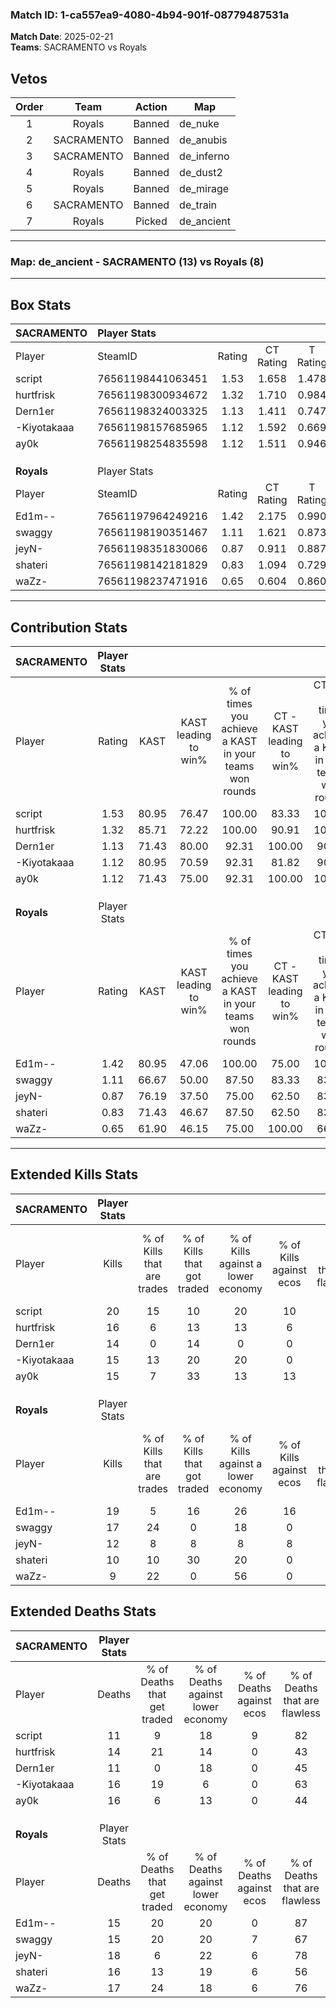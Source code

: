 ### Match ID: 1-ca557ea9-4080-4b94-901f-08779487531a  
**Match Date**: 2025-02-21  
**Teams**: SACRAMENTO vs Royals  

## Vetos  

| Order | Team | Action | Map |
| :---: | :--: | :----: | --- |
| 1 | Royals | Banned | de_nuke |
| 2 | SACRAMENTO | Banned | de_anubis |
| 3 | SACRAMENTO | Banned | de_inferno |
| 4 | Royals | Banned | de_dust2 |
| 5 | Royals | Banned | de_mirage |
| 6 | SACRAMENTO | Banned | de_train |
| 7 | Royals | Picked | de_ancient |

---  

### **Map**: de_ancient - SACRAMENTO (13) vs Royals (8)  
---  

## Box Stats  

| **SACRAMENTO** | Player Stats      |        |           |          |       |       |       |         |        |      |     |
| :- | :- | :-: | :-: | :-: | :-: | :-: | :-: | :-: | :-: | :-: | :-: |
| Player         | SteamID           | Rating | CT Rating | T Rating | KAST  |  ADR  | Kills | Assists | Deaths | K/D  | HS% |
| script         | 76561198441063451 |  1.53  |   1.658   |  1.478   | 80.95 | 95.5  |  20   |    6    |   11   | 1.82 | 10  |
| hurtfrisk      | 76561198300934672 |  1.32  |   1.710   |  0.984   | 85.71 | 93.8  |  16   |    6    |   14   | 1.14 | 68  |
| Dern1er        | 76561198324003325 |  1.13  |   1.411   |  0.747   | 71.43 | 69.5  |  14   |    5    |   11   | 1.27 | 50  |
| -Kiyotakaaa    | 76561198157685965 |  1.12  |   1.592   |  0.669   | 80.95 | 71.2  |  15   |    6    |   16   | 0.94 | 60  |
| ay0k           | 76561198254835598 |  1.12  |   1.511   |  0.946   | 71.43 | 91.5  |  15   |    7    |   16   | 0.94 | 73  |
|                |                   |        |           |          |       |       |       |         |        |      |     |
|                |                   |        |           |          |       |       |       |         |        |      |     |
|                |                   |        |           |          |       |       |       |         |        |      |     |
| **Royals**     | Player Stats      |        |           |          |       |       |       |         |        |      |     |
| Player         | SteamID           | Rating | CT Rating | T Rating | KAST  |  ADR  | Kills | Assists | Deaths | K/D  | HS% |
| Ed1m--         | 76561197964249216 |  1.42  |   2.175   |  0.990   | 80.95 | 104.2 |  19   |    7    |   15   | 1.27 | 52  |
| swaggy         | 76561198190351467 |  1.11  |   1.621   |  0.873   | 66.67 | 75.9  |  17   |    1    |   15   | 1.13 | 41  |
| jeyN-          | 76561198351830066 |  0.87  |   0.911   |  0.887   | 76.19 | 61.7  |  12   |    4    |   18   | 0.67 | 41  |
| shateri        | 76561198142181829 |  0.83  |   1.094   |  0.729   | 71.43 | 66.1  |  10   |    7    |   16   | 0.63 | 20  |
| waZz-          | 76561198237471916 |  0.65  |   0.604   |  0.860   | 61.90 | 56.5  |   9   |    3    |   17   | 0.53 | 55  |
---  

## Contribution Stats  

| **SACRAMENTO** | Player Stats |       |                      |                                                        |                           |                                                             |                          |                                                            |
| :- | :-: | :-: | :-: | :-: | :-: | :-: | :-: | :-: |
| Player         |    Rating    | KAST  | KAST leading to win% | % of times you achieve a KAST in your teams won rounds | CT - KAST leading to win% | CT - % of times you achieve a KAST in your teams won rounds | T - KAST leading to win% | T - % of times you achieve a KAST in your teams won rounds |
| script         |     1.53     | 80.95 |        76.47         |                         100.00                         |           83.33           |                           100.00                            |          60.00           |                           100.00                           |
| hurtfrisk      |     1.32     | 85.71 |        72.22         |                         100.00                         |           90.91           |                           100.00                            |          42.86           |                           100.00                           |
| Dern1er        |     1.13     | 71.43 |        80.00         |                         92.31                          |          100.00           |                            90.00                            |          50.00           |                           100.00                           |
| -Kiyotakaaa    |     1.12     | 80.95 |        70.59         |                         92.31                          |           81.82           |                            90.00                            |          50.00           |                           100.00                           |
| ay0k           |     1.12     | 71.43 |        75.00         |                         92.31                          |          100.00           |                           100.00                            |          33.33           |                           66.67                            |
|                |              |       |                      |                                                        |                           |                                                             |                          |                                                            |
|                |              |       |                      |                                                        |                           |                                                             |                          |                                                            |
|                |              |       |                      |                                                        |                           |                                                             |                          |                                                            |
| **Royals**     | Player Stats |       |                      |                                                        |                           |                                                             |                          |                                                            |
| Player         |    Rating    | KAST  | KAST leading to win% | % of times you achieve a KAST in your teams won rounds | CT - KAST leading to win% | CT - % of times you achieve a KAST in your teams won rounds | T - KAST leading to win% | T - % of times you achieve a KAST in your teams won rounds |
| Ed1m--         |     1.42     | 80.95 |        47.06         |                         100.00                         |           75.00           |                           100.00                            |          22.22           |                           100.00                           |
| swaggy         |     1.11     | 66.67 |        50.00         |                         87.50                          |           83.33           |                            83.33                            |          25.00           |                           100.00                           |
| jeyN-          |     0.87     | 76.19 |        37.50         |                         75.00                          |           62.50           |                            83.33                            |          12.50           |                           50.00                            |
| shateri        |     0.83     | 71.43 |        46.67         |                         87.50                          |           62.50           |                            83.33                            |          28.57           |                           100.00                           |
| waZz-          |     0.65     | 61.90 |        46.15         |                         75.00                          |          100.00           |                            66.67                            |          22.22           |                           100.00                           |
---  

## Extended Kills Stats  

| **SACRAMENTO** | Player Stats |                            |                            |                                    |                         |                              |                                 |                                       |                    |           |
| :- | :-: | :-: | :-: | :-: | :-: | :-: | :-: | :-: | :-: | :-: |
| Player         |    Kills     | % of Kills that are trades | % of Kills that got traded | % of Kills against a lower economy | % of Kills against ecos | % of Kills that are flawless | % of Kills that are close duels | % of Kills that are assisted by flash | Pistol Round Kills | AWP Kills |
| script         |      20      |             15             |             10             |                 20                 |           10            |              90              |                5                |                   5                   |         1          |    12     |
| hurtfrisk      |      16      |             6              |             13             |                 13                 |            6            |              63              |               13                |                   0                   |         2          |     0     |
| Dern1er        |      14      |             0              |             14             |                 0                  |            0            |              64              |                0                |                   7                   |         0          |     0     |
| -Kiyotakaaa    |      15      |             13             |             20             |                 20                 |            0            |              73              |                0                |                   0                   |         1          |     0     |
| ay0k           |      15      |             7              |             33             |                 13                 |           13            |              80              |                0                |                   0                   |         2          |     0     |
|                |              |                            |                            |                                    |                         |                              |                                 |                                       |                    |           |
|                |              |                            |                            |                                    |                         |                              |                                 |                                       |                    |           |
|                |              |                            |                            |                                    |                         |                              |                                 |                                       |                    |           |
| **Royals**     | Player Stats |                            |                            |                                    |                         |                              |                                 |                                       |                    |           |
| Player         |    Kills     | % of Kills that are trades | % of Kills that got traded | % of Kills against a lower economy | % of Kills against ecos | % of Kills that are flawless | % of Kills that are close duels | % of Kills that are assisted by flash | Pistol Round Kills | AWP Kills |
| Ed1m--         |      19      |             5              |             16             |                 26                 |           16            |              63              |                0                |                   0                   |         2          |     0     |
| swaggy         |      17      |             24             |             0              |                 18                 |            0            |              59              |               12                |                   0                   |         3          |     0     |
| jeyN-          |      12      |             8              |             8              |                 8                  |            8            |              58              |                8                |                   0                   |         2          |     3     |
| shateri        |      10      |             10             |             30             |                 20                 |            0            |              30              |               20                |                   0                   |         0          |     0     |
| waZz-          |      9       |             22             |             0              |                 56                 |            0            |              44              |               22                |                   0                   |         0          |     0     |
## Extended Deaths Stats  

| **SACRAMENTO** | Player Stats |                             |                                   |                          |                               |                            |                           |               |
| :- | :-: | :-: | :-: | :-: | :-: | :-: | :-: | :-: |
| Player         |    Deaths    | % of Deaths that get traded | % of Deaths against lower economy | % of Deaths against ecos | % of Deaths that are flawless | % of Deaths that are close | % of Deaths while blinded | Deaths to AWP |
| script         |      11      |              9              |                18                 |            9             |              82               |             9              |             0             |       1       |
| hurtfrisk      |      14      |             21              |                14                 |            0             |              43               |             7              |             0             |       2       |
| Dern1er        |      11      |              0              |                18                 |            0             |              45               |             0              |             0             |       0       |
| -Kiyotakaaa    |      16      |             19              |                 6                 |            0             |              63               |             19             |             0             |       0       |
| ay0k           |      16      |              6              |                13                 |            0             |              44               |             13             |             0             |       0       |
|                |              |                             |                                   |                          |                               |                            |                           |               |
|                |              |                             |                                   |                          |                               |                            |                           |               |
|                |              |                             |                                   |                          |                               |                            |                           |               |
| **Royals**     | Player Stats |                             |                                   |                          |                               |                            |                           |               |
| Player         |    Deaths    | % of Deaths that get traded | % of Deaths against lower economy | % of Deaths against ecos | % of Deaths that are flawless | % of Deaths that are close | % of Deaths while blinded | Deaths to AWP |
| Ed1m--         |      15      |             20              |                20                 |            0             |              87               |             0              |             0             |       5       |
| swaggy         |      15      |             20              |                20                 |            7             |              67               |             0              |             0             |       2       |
| jeyN-          |      18      |              6              |                22                 |            6             |              78               |             0              |             0             |       2       |
| shateri        |      16      |             13              |                19                 |            6             |              56               |             13             |             0             |       2       |
| waZz-          |      17      |             24              |                18                 |            6             |              76               |             6              |            12             |       1       |
